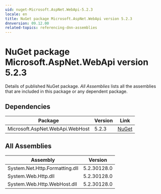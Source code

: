 ```yaml
---
uid: nuget-Microsoft.AspNet.WebApi-5.2.3
locale: en
title: NuGet package Microsoft.AspNet.WebApi version 5.2.3
dnnversion: 09.12.00
related-topics: referencing-dnn-assemblies
---
```


# NuGet package Microsoft.AspNet.WebApi version 5.2.3
Details of published NuGet package.
*All Assemblies* lists all the assemblies that are included in this package or any dependent package.

## Dependencies

|Package|Version|Link|
|---|---|---|
|Microsoft.AspNet.WebApi.WebHost|5.2.3|[NuGet](https://www.nuget.org/packages/Microsoft.AspNet.WebApi.WebHost/5.2.3)|

## All Assemblies

|Assembly|Version|
|---|---|
|System.Net.Http.Formatting.dll|5.2.30128.0|
|System.Web.Http.dll|5.2.30128.0|
|System.Web.Http.WebHost.dll|5.2.30128.0|

